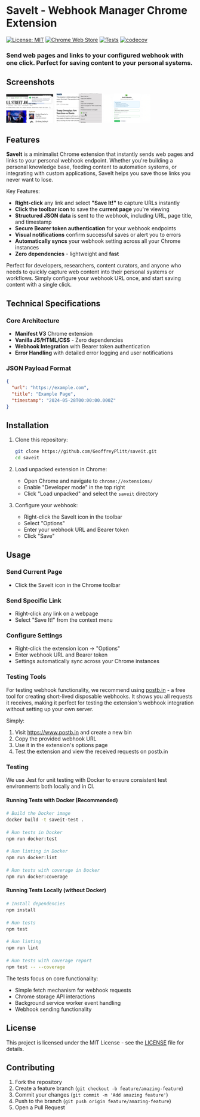 # SaveIt - Webhook Manager Chrome Extension

[![License: MIT](https://img.shields.io/badge/License-MIT-yellow.svg)](https://opensource.org/licenses/MIT)
[![Chrome Web Store](https://img.shields.io/badge/Chrome%20Web%20Store-Coming%20Soon-blue)](https://chrome.google.com/webstore)
[![Tests](https://github.com/GeoffreyPlitt/saveit/workflows/Tests/badge.svg)](https://github.com/GeoffreyPlitt/saveit/actions)
[![codecov](https://codecov.io/gh/GeoffreyPlitt/saveit/graph/badge.svg?token=OTASLQOR3R)](https://codecov.io/gh/GeoffreyPlitt/saveit)

### Send web pages and links to your configured webhook with one click. Perfect for saving content to your personal systems.

## Screenshots

<a href="./screenshots/1.jpg"><img src="./screenshots/1.jpg" alt="SaveIt Extension Screenshot 1" width="25%"></a>
<a href="./screenshots/2.jpg"><img src="./screenshots/2.jpg" alt="SaveIt Extension Screenshot 2" width="25%"></a>
<a href="./screenshots/3.jpg"><img src="./screenshots/3.jpg" alt="SaveIt Extension Screenshot 3" width="25%"></a>

## Features

**SaveIt** is a minimalist Chrome extension that instantly sends web pages and links to your personal webhook endpoint. Whether you're building a personal knowledge base, feeding content to automation systems, or integrating with custom applications, SaveIt helps you
save those links you never want to lose.

Key Features:
- **Right-click** any link and select **"Save It!"** to capture URLs instantly
- **Click the toolbar icon** to save the **current page** you're viewing
- **Structured JSON data** is sent to the webhook, including URL, page title, and timestamp
- **Secure Bearer token authentication** for your webhook endpoints
- **Visual notifications** confirm successful saves or alert you to errors
- **Automatically syncs** your webhook setting across all your Chrome instances
- **Zero dependencies** - lightweight and **fast**

Perfect for developers, researchers, content curators, and anyone who needs to quickly capture web content into their personal systems or workflows. Simply configure your webhook URL once, and start saving content with a single click.

## Technical Specifications

### Core Architecture
- **Manifest V3** Chrome extension
- **Vanilla JS/HTML/CSS** - Zero dependencies
- **Webhook Integration** with Bearer token authentication
- **Error Handling** with detailed error logging and user notifications

### JSON Payload Format
```json
{
  "url": "https://example.com",
  "title": "Example Page",
  "timestamp": "2024-05-28T00:00:00.000Z"
}
```

## Installation

1. Clone this repository:
   ```bash
   git clone https://github.com/GeoffreyPlitt/saveit.git
   cd saveit
   ```

2. Load unpacked extension in Chrome:
   - Open Chrome and navigate to `chrome://extensions/`
   - Enable "Developer mode" in the top right
   - Click "Load unpacked" and select the `saveit` directory

3. Configure your webhook:
   - Right-click the SaveIt icon in the toolbar
   - Select "Options"
   - Enter your webhook URL and Bearer token
   - Click "Save"

## Usage

### Send Current Page
- Click the SaveIt icon in the Chrome toolbar

### Send Specific Link
- Right-click any link on a webpage
- Select "Save It!" from the context menu

### Configure Settings
- Right-click the extension icon → "Options"
- Enter webhook URL and Bearer token
- Settings automatically sync across your Chrome instances

### Testing Tools

For testing webhook functionality, we recommend using [postb.in](https://www.postb.in) - a free tool for creating short-lived disposable webhooks. It shows you all requests it receives, making it perfect for testing the extension's webhook integration without setting up your own server.

Simply:
1. Visit https://www.postb.in and create a new bin
2. Copy the provided webhook URL
3. Use it in the extension's options page
4. Test the extension and view the received requests on postb.in

### Testing

We use Jest for unit testing with Docker to ensure consistent test environments both locally and in CI.

#### Running Tests with Docker (Recommended)

```bash
# Build the Docker image
docker build -t saveit-test .

# Run tests in Docker
npm run docker:test

# Run linting in Docker
npm run docker:lint

# Run tests with coverage in Docker
npm run docker:coverage
```

#### Running Tests Locally (without Docker)

```bash
# Install dependencies
npm install

# Run tests
npm test

# Run linting
npm run lint

# Run tests with coverage report
npm test -- --coverage
```

The tests focus on core functionality:
- Simple fetch mechanism for webhook requests
- Chrome storage API interactions
- Background service worker event handling
- Webhook sending functionality

## License

This project is licensed under the MIT License - see the [LICENSE](LICENSE) file for details.

## Contributing

1. Fork the repository
2. Create a feature branch (`git checkout -b feature/amazing-feature`)
3. Commit your changes (`git commit -m 'Add amazing feature'`)
4. Push to the branch (`git push origin feature/amazing-feature`)
5. Open a Pull Request
